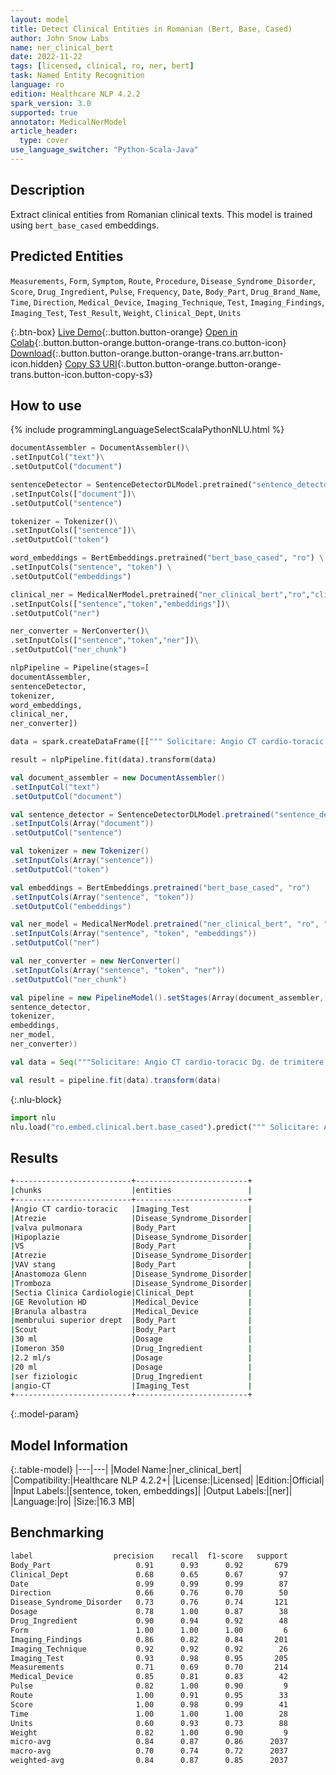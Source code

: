 ```yaml
---
layout: model
title: Detect Clinical Entities in Romanian (Bert, Base, Cased)
author: John Snow Labs
name: ner_clinical_bert
date: 2022-11-22
tags: [licensed, clinical, ro, ner, bert]
task: Named Entity Recognition
language: ro
edition: Healthcare NLP 4.2.2
spark_version: 3.0
supported: true
annotator: MedicalNerModel
article_header:
  type: cover
use_language_switcher: "Python-Scala-Java"
---
```


## Description

Extract clinical entities from Romanian clinical texts. This model is trained using `bert_base_cased` embeddings.

## Predicted Entities

`Measurements`, `Form`, `Symptom`, `Route`, `Procedure`, `Disease_Syndrome_Disorder`, `Score`, `Drug_Ingredient`, `Pulse`, `Frequency`, `Date`, `Body_Part`, `Drug_Brand_Name`, `Time`, `Direction`, `Medical_Device`, `Imaging_Technique`, `Test`, `Imaging_Findings`, `Imaging_Test`, `Test_Result`, `Weight`, `Clinical_Dept`, `Units`

{:.btn-box}
[Live Demo](https://demo.johnsnowlabs.com/healthcare/DEID_PHI_TEXT_MULTI){:.button.button-orange}
[Open in Colab](https://colab.research.google.com/github/JohnSnowLabs/spark-nlp-workshop/blob/master/tutorials/Certification_Trainings/Healthcare/1.Clinical_Named_Entity_Recognition_Model.ipynb){:.button.button-orange.button-orange-trans.co.button-icon}
[Download](https://s3.amazonaws.com/auxdata.johnsnowlabs.com/clinical/models/ner_clinical_bert_ro_4.2.2_3.0_1669124033852.zip){:.button.button-orange.button-orange-trans.arr.button-icon.hidden}
[Copy S3 URI](s3://auxdata.johnsnowlabs.com/clinical/models/ner_clinical_bert_ro_4.2.2_3.0_1669124033852.zip){:.button.button-orange.button-orange-trans.button-icon.button-copy-s3}

## How to use



<div class="tabs-box" markdown="1">
{% include programmingLanguageSelectScalaPythonNLU.html %}

```python
documentAssembler = DocumentAssembler()\
.setInputCol("text")\
.setOutputCol("document")

sentenceDetector = SentenceDetectorDLModel.pretrained("sentence_detector_dl", "xx")\
.setInputCols(["document"])\
.setOutputCol("sentence")

tokenizer = Tokenizer()\
.setInputCols(["sentence"])\
.setOutputCol("token")

word_embeddings = BertEmbeddings.pretrained("bert_base_cased", "ro") \
.setInputCols("sentence", "token") \
.setOutputCol("embeddings")

clinical_ner = MedicalNerModel.pretrained("ner_clinical_bert","ro","clinical/models")\
.setInputCols(["sentence","token","embeddings"])\
.setOutputCol("ner")

ner_converter = NerConverter()\
.setInputCols(["sentence","token","ner"])\
.setOutputCol("ner_chunk")

nlpPipeline = Pipeline(stages=[
documentAssembler,
sentenceDetector,
tokenizer,
word_embeddings,
clinical_ner,
ner_converter])

data = spark.createDataFrame([[""" Solicitare: Angio CT cardio-toracic Dg. de trimitere Atrezie de valva pulmonara. Hipoplazie VS. Atrezie VAV stang. Anastomoza Glenn. Sp. Tromboza la nivelul anastomozei. Trimis de: Sectia Clinica Cardiologie (dr. Sue T.) Procedura Aparat GE Revolution HD. Branula albastra montata la nivelul membrului superior drept. Scout. Se administreaza 30 ml Iomeron 350 cu flux 2.2 ml/s, urmate de 20 ml ser fiziologic cu acelasi flux. Se efectueaza o examinare angio-CT cardiotoracica cu achizitii secventiale prospective la o frecventa cardiaca medie de 100/min."""]]).toDF("text")

result = nlpPipeline.fit(data).transform(data)
```
```scala
val document_assembler = new DocumentAssembler()
.setInputCol("text")
.setOutputCol("document")

val sentence_detector = SentenceDetectorDLModel.pretrained("sentence_detector_dl", "xx")
.setInputCols(Array("document"))
.setOutputCol("sentence")

val tokenizer = new Tokenizer()
.setInputCols(Array("sentence"))
.setOutputCol("token")

val embeddings = BertEmbeddings.pretrained("bert_base_cased", "ro")
.setInputCols(Array("sentence", "token"))
.setOutputCol("embeddings")

val ner_model = MedicalNerModel.pretrained("ner_clinical_bert", "ro", "clinical/models")
.setInputCols(Array("sentence", "token", "embeddings"))
.setOutputCol("ner")

val ner_converter = new NerConverter()
.setInputCols(Array("sentence", "token", "ner"))
.setOutputCol("ner_chunk")

val pipeline = new PipelineModel().setStages(Array(document_assembler, 
sentence_detector,
tokenizer,
embeddings,
ner_model,
ner_converter))

val data = Seq("""Solicitare: Angio CT cardio-toracic Dg. de trimitere Atrezie de valva pulmonara. Hipoplazie VS. Atrezie VAV stang. Anastomoza Glenn. Sp. Tromboza la nivelul anastomozei. Trimis de: Sectia Clinica Cardiologie (dr. Sue T.) Procedura Aparat GE Revolution HD. Branula albastra montata la nivelul membrului superior drept. Scout. Se administreaza 30 ml Iomeron 350 cu flux 2.2 ml/s, urmate de 20 ml ser fiziologic cu acelasi flux. Se efectueaza o examinare angio-CT cardiotoracica cu achizitii secventiale prospective la o frecventa cardiaca medie de 100/min.""").toDS.toDF("text")

val result = pipeline.fit(data).transform(data)
```

{:.nlu-block}
```python
import nlu
nlu.load("ro.embed.clinical.bert.base_cased").predict(""" Solicitare: Angio CT cardio-toracic Dg. de trimitere Atrezie de valva pulmonara. Hipoplazie VS. Atrezie VAV stang. Anastomoza Glenn. Sp. Tromboza la nivelul anastomozei. Trimis de: Sectia Clinica Cardiologie (dr. Sue T.) Procedura Aparat GE Revolution HD. Branula albastra montata la nivelul membrului superior drept. Scout. Se administreaza 30 ml Iomeron 350 cu flux 2.2 ml/s, urmate de 20 ml ser fiziologic cu acelasi flux. Se efectueaza o examinare angio-CT cardiotoracica cu achizitii secventiale prospective la o frecventa cardiaca medie de 100/min.""")
```
</div>

## Results

```bash
+--------------------------+-------------------------+
|chunks                    |entities                 |
+--------------------------+-------------------------+
|Angio CT cardio-toracic   |Imaging_Test             |
|Atrezie                   |Disease_Syndrome_Disorder|
|valva pulmonara           |Body_Part                |
|Hipoplazie                |Disease_Syndrome_Disorder|
|VS                        |Body_Part                |
|Atrezie                   |Disease_Syndrome_Disorder|
|VAV stang                 |Body_Part                |
|Anastomoza Glenn          |Disease_Syndrome_Disorder|
|Tromboza                  |Disease_Syndrome_Disorder|
|Sectia Clinica Cardiologie|Clinical_Dept            |
|GE Revolution HD          |Medical_Device           |
|Branula albastra          |Medical_Device           |
|membrului superior drept  |Body_Part                |
|Scout                     |Body_Part                |
|30 ml                     |Dosage                   |
|Iomeron 350               |Drug_Ingredient          |
|2.2 ml/s                  |Dosage                   |
|20 ml                     |Dosage                   |
|ser fiziologic            |Drug_Ingredient          |
|angio-CT                  |Imaging_Test             |
+--------------------------+-------------------------+
```

{:.model-param}
## Model Information

{:.table-model}
|---|---|
|Model Name:|ner_clinical_bert|
|Compatibility:|Healthcare NLP 4.2.2+|
|License:|Licensed|
|Edition:|Official|
|Input Labels:|[sentence, token, embeddings]|
|Output Labels:|[ner]|
|Language:|ro|
|Size:|16.3 MB|

## Benchmarking

```bash
label                  precision    recall  f1-score   support
Body_Part                   0.91      0.93      0.92       679
Clinical_Dept               0.68      0.65      0.67        97
Date                        0.99      0.99      0.99        87
Direction                   0.66      0.76      0.70        50
Disease_Syndrome_Disorder   0.73      0.76      0.74       121
Dosage                      0.78      1.00      0.87        38
Drug_Ingredient             0.90      0.94      0.92        48
Form                        1.00      1.00      1.00         6
Imaging_Findings            0.86      0.82      0.84       201
Imaging_Technique           0.92      0.92      0.92        26
Imaging_Test                0.93      0.98      0.95       205
Measurements                0.71      0.69      0.70       214
Medical_Device              0.85      0.81      0.83        42
Pulse                       0.82      1.00      0.90         9
Route                       1.00      0.91      0.95        33
Score                       1.00      0.98      0.99        41
Time                        1.00      1.00      1.00        28
Units                       0.60      0.93      0.73        88
Weight                      0.82      1.00      0.90         9
micro-avg                   0.84      0.87      0.86      2037
macro-avg                   0.70      0.74      0.72      2037
weighted-avg                0.84      0.87      0.85      2037
```